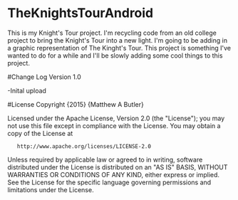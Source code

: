 # TheKnightsTourAndroid
This is my Knight's Tour project. I'm recycling code from an old college project to bring the Knight's Tour into a new light.
I'm going to be adding in a graphic representation of The Kinght's Tour. This project is something I've wanted to do for a while and I'll be slowly adding some cool things to this project.

#Change Log
Version 1.0

-Inital upload

#License
   Copyright {2015} {Matthew A Butler}

   Licensed under the Apache License, Version 2.0 (the "License");
   you may not use this file except in compliance with the License.
   You may obtain a copy of the License at

       http://www.apache.org/licenses/LICENSE-2.0

   Unless required by applicable law or agreed to in writing, software
   distributed under the License is distributed on an "AS IS" BASIS,
   WITHOUT WARRANTIES OR CONDITIONS OF ANY KIND, either express or implied.
   See the License for the specific language governing permissions and
   limitations under the License.
